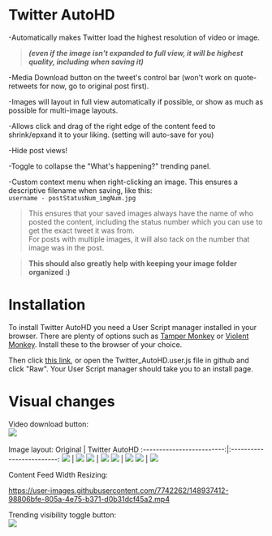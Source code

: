 # Twitter AutoHD
-Automatically makes Twitter load the highest resolution of video or image.<br/> 
>***(even if the image isn't expanded to full view, it will be highest quality, including when saving it)***<br/>

-Media Download button on the tweet's control bar (won't work on quote-retweets for now, go to original post first).<br/>

-Images will layout in full view automatically if possible, or show as much as possible for multi-image layouts.<br/>

-Allows click and drag of the right edge of the content feed to shrink/epxand it to your liking. (setting will auto-save for you)

-Hide post views!

-Toggle to collapse the "What's happening?" trending panel.

-Custom context menu when right-clicking an image. This ensures a descriptive filename when saving, like this:</br>
`username - postStatusNum_imgNum.jpg`

>This ensures that your saved images always have the name of who posted the content, including the status number which you can use to get the exact tweet it was from.<br/>
>For posts with multiple images, it will also tack on the number that image was in the post.

><b>This should also greatly help with keeping your image folder organized :)</b>

# Installation
To install Twitter AutoHD you need a User Script manager installed in your browser. There are plenty of options such as [Tamper Monkey](https://www.tampermonkey.net/) or [Violent Monkey](https://github.com/violentmonkey/violentmonkey). Install these to the browser of your choice.

Then click [this link](https://github.com/Invertex/Twitter-AutoHD/raw/master/Twitter_AutoHD.user.js), or open the Twitter_AutoHD.user.js file in github and click "Raw". Your User Script manager should take you to an install page.

# Visual changes
Video download button:<br/>
<img src="https://i.imgur.com/h5YeMWx.gif"/></br></br>
Image layout:
Original           |  Twitter AutoHD
:-------------------------:|:-------------------------:
![](https://i.imgur.com/cjxXqNt.png)  |  ![](https://i.imgur.com/qsy98iZ.png)
![](https://i.imgur.com/4G9j1LV.png)  |  ![](https://i.imgur.com/feLZjrV.png)
![](https://i.imgur.com/58WQ11V.png)  |  ![](https://i.imgur.com/NmGJ0mS.png)
![](https://i.imgur.com/ktsufiJ.png)  |  ![](https://i.imgur.com/lneHyqo.png)

Content Feed Width Resizing:

https://user-images.githubusercontent.com/7742262/148937412-98806bfe-805a-4e75-b371-d0b31dcf45a2.mp4

Trending visibility toggle button:</br>
<img src="https://i.imgur.com/A3pSNxC.gif"/>
